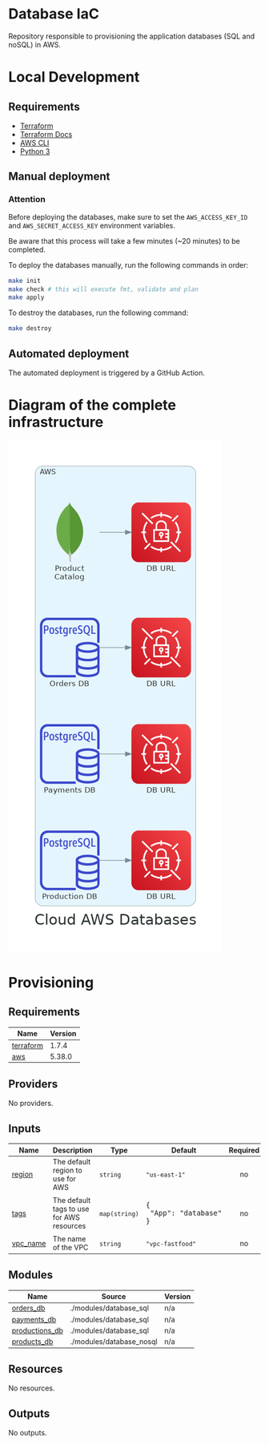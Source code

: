 # Database IaC

Repository responsible to provisioning the application databases (SQL and noSQL) in AWS.

# Local Development

## Requirements

- [Terraform](https://www.terraform.io/downloads.html)
- [Terraform Docs](https://github.com/terraform-docs/terraform-docs)
- [AWS CLI](https://aws.amazon.com/cli/)
- [Python 3](https://www.python.org/downloads/)

## Manual deployment

### Attention

Before deploying the databases, make sure to set the `AWS_ACCESS_KEY_ID` and `AWS_SECRET_ACCESS_KEY` environment variables.

Be aware that this process will take a few minutes (~20 minutes) to be completed.

To deploy the databases manually, run the following commands in order:

```bash
make init
make check # this will execute fmt, validate and plan
make apply
```

To destroy the databases, run the following command:

```bash
make destroy
```

## Automated deployment

The automated deployment is triggered by a GitHub Action.

# Diagram of the complete infrastructure

![diagram](./docs/cloud_aws_databases.png)

# Provisioning
<!-- BEGIN_TF_DOCS -->

## Requirements

| Name | Version |
|------|---------|
| <a name="requirement_terraform"></a> [terraform](#requirement\_terraform) | 1.7.4 |
| <a name="requirement_aws"></a> [aws](#requirement\_aws) | 5.38.0 |
## Providers

No providers.
## Inputs

| Name | Description | Type | Default | Required |
|------|-------------|------|---------|:--------:|
| <a name="input_region"></a> [region](#input\_region) | The default region to use for AWS | `string` | `"us-east-1"` | no |
| <a name="input_tags"></a> [tags](#input\_tags) | The default tags to use for AWS resources | `map(string)` | <pre>{<br>  "App": "database"<br>}</pre> | no |
| <a name="input_vpc_name"></a> [vpc\_name](#input\_vpc\_name) | The name of the VPC | `string` | `"vpc-fastfood"` | no |
## Modules

| Name | Source | Version |
|------|--------|---------|
| <a name="module_orders_db"></a> [orders\_db](#module\_orders\_db) | ./modules/database_sql | n/a |
| <a name="module_payments_db"></a> [payments\_db](#module\_payments\_db) | ./modules/database_sql | n/a |
| <a name="module_productions_db"></a> [productions\_db](#module\_productions\_db) | ./modules/database_sql | n/a |
| <a name="module_products_db"></a> [products\_db](#module\_products\_db) | ./modules/database_nosql | n/a |
## Resources

No resources.
## Outputs

No outputs.
<!-- END_TF_DOCS -->
